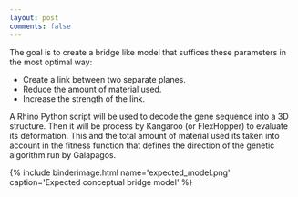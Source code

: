 ```yaml
---
layout: post
comments: false
---
```


The goal is to create a bridge like model that suffices these parameters in the most optimal way:
 * Create a link between two separate planes.
 * Reduce the amount of material used.
 * Increase the strength of the link.

A Rhino Python script will be used to decode the gene sequence into a 3D structure. Then it will be process by Kangaroo (or FlexHopper) to evaluate its deformation. This and the total amount of material used its taken into account in the fitness function that defines the direction of the genetic algorithm run by Galapagos.

{% include binderimage.html name='expected_model.png' caption='Expected conceptual bridge model' %}
